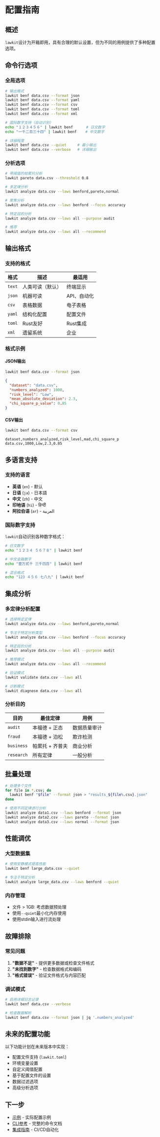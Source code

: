 # 配置指南

## 概述

`lawkit`设计为开箱即用，具有合理的默认设置，但为不同的用例提供了多种配置选项。

## 命令行选项

### 全局选项

```bash
# 输出格式
lawkit benf data.csv --format json
lawkit benf data.csv --format yaml
lawkit benf data.csv --format csv
lawkit benf data.csv --format toml
lawkit benf data.csv --format xml

# 国际数字支持（自动识别）
echo "１２３４５６" | lawkit benf      # 日文数字
echo "一千二百三十四" | lawkit benf    # 中文数字

# 详细程度
lawkit benf data.csv --quiet     # 最小输出
lawkit benf data.csv --verbose   # 详细输出
```

### 分析选项

```bash
# 带阈值的帕累托分析
lawkit pareto data.csv --threshold 0.8

# 多定律分析
lawkit analyze data.csv --laws benford,pareto,normal

# 聚焦分析
lawkit analyze data.csv --laws benford --focus accuracy

# 特定目的分析
lawkit analyze data.csv --laws all --purpose audit

# 推荐
lawkit analyze data.csv --laws all --recommend
```

## 输出格式

### 支持的格式

| 格式 | 描述 | 最适用 |
|--------|-------------|----------|
| `text` | 人类可读（默认） | 终端显示 |
| `json` | 机器可读 | API、自动化 |
| `csv` | 表格数据 | 电子表格 |
| `yaml` | 结构化配置 | 配置文件 |
| `toml` | Rust友好 | Rust集成 |
| `xml` | 遗留系统 | 企业 |

### 格式示例

#### JSON输出
```bash
lawkit benf data.csv --format json
```
```json
{
  "dataset": "data.csv",
  "numbers_analyzed": 1000,
  "risk_level": "Low",
  "mean_absolute_deviation": 2.3,
  "chi_square_p_value": 0.85
}
```

#### CSV输出
```bash
lawkit benf data.csv --format csv
```
```csv
dataset,numbers_analyzed,risk_level,mad,chi_square_p
data.csv,1000,Low,2.3,0.85
```

## 多语言支持

### 支持的语言

- **英语** (`en`) - 默认
- **日语** (`ja`) - 日本語
- **中文** (`zh`) - 中文
- **印地语** (`hi`) - हिन्दी
- **阿拉伯语** (`ar`) - العربية

### 国际数字支持

`lawkit`自动识别各种数字格式：

```bash
# 日文数字
echo "１２３４ ５６７８" | lawkit benf

# 中文金融数字
echo "壹万贰千 三千四百" | lawkit benf

# 混合格式
echo "123 ４５６ 七八九" | lawkit benf
```

## 集成分析

### 多定律分析配置

```bash
# 选择特定定律
lawkit analyze data.csv --laws benford,pareto,normal

# 专注于特定分析类型
lawkit analyze data.csv --laws benford --focus accuracy

# 特定目的分析
lawkit analyze data.csv --laws all --purpose audit

# 推荐模式
lawkit analyze data.csv --laws all --recommend

# 验证模式
lawkit validate data.csv --laws all

# 诊断模式
lawkit diagnose data.csv --laws all
```

### 分析目的

| 目的 | 最佳定律 | 用例 |
|---------|-----------|----------|
| `audit` | 本福德 + 正态 | 数据质量审计 |
| `fraud` | 本福德 + 泊松 | 欺诈检测 |
| `business` | 帕累托 + 齐普夫 | 商业分析 |
| `research` | 所有定律 | 一般分析 |

## 批量处理

```bash
# 处理多个文件
for file in *.csv; do
  lawkit benf "$file" --format json > "results_${file%.csv}.json"
done

# 使用不同定律进行分析
lawkit analyze data1.csv --laws benford --format json
lawkit analyze data2.csv --laws pareto --format json
lawkit analyze data3.csv --laws normal --format json
```

## 性能调优

### 大型数据集

```bash
# 使用安静模式提高性能
lawkit benf large_data.csv --quiet

# 专注于特定分析
lawkit analyze large_data.csv --laws benford --quiet
```

### 内存管理

- 文件 > 1GB: 考虑数据预处理
- 使用`--quiet`最小化内存使用
- 使用stdin输入进行流处理

## 故障排除

### 常见问题

1. **"数据不足"** - 提供更多数据或检查文件格式
2. **"未找到数字"** - 检查数据格式和编码
3. **"格式错误"** - 验证文件格式与内容匹配

### 调试模式

```bash
# 启用详细日志记录
lawkit benf data.csv --verbose

# 检查数据解析
lawkit benf data.csv --format json | jq '.numbers_analyzed'
```

## 未来的配置功能

以下功能计划在未来版本中实现：

- 配置文件支持 (`lawkit.toml`)
- 环境变量设置
- 自定义阈值配置
- 基于配置文件的设置
- 数据过滤选项
- 高级分析选项

## 下一步

- [示例](examples_zh.md) - 实际配置示例
- [CLI参考](../reference/cli-reference_zh.md) - 完整的命令文档
- [集成指南](../guides/integrations_zh.md) - CI/CD自动化
